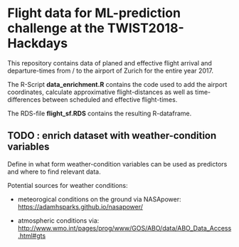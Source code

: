 # Flight data for ML-prediction challenge at the TWIST2018-Hackdays

This repository contains data of planed and effective flight arrival and departure-times from / to the airport of Zurich for the entire year 2017. 

The R-Script **data_enrichment.R** contains the code used to add the airport coordinates, calculate approximative flight-distances as well as time-differences between scheduled and effective flight-times.

The RDS-file **flight_sf.RDS** contains the resulting R-dataframe.

## TODO : enrich dataset with weather-condition variables

Define in what form weather-condition variables can be used as predictors and where to find relevant data.

Potential sources for weather conditions:

- meteorogical conditions on the ground via NASApower: https://adamhsparks.github.io/nasapower/

- atmospheric conditions via: http://www.wmo.int/pages/prog/www/GOS/ABO/data/ABO_Data_Access.html#gts
